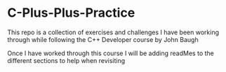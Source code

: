 # C-Plus-Plus-Practice

This repo is a collection of exercises and challenges I have been working through while following the C++ Developer course by John Baugh

Once I have worked through this course I will be adding readMes to the different sections to help when revisiting
